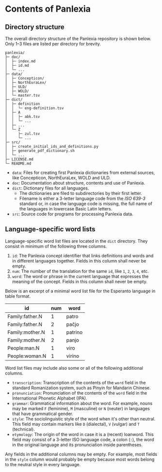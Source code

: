 # Contents of Panlexia

## Directory structure

The overall directory structure of the Panlexia repository is shown below.
Only 1–3 files are listed per directory for brevity.

    panlexia/
    ├─ doc/
    │  ├─ index.md
    │  ├─ id.md
    │  └─ ...
    ├─ data/
    │  ├─ Concepticon/
    │  ├─ NorthEuraLex/
    │  ├─ ULD/
    │  ├─ WOLD/
    │  └─ master.tsv
    ├─ dict/
    │  ├─ definition
    │  │  └─ eng-definition.tsv
    │  ├─ A
    │  │  ├─ abk.tsv
    │  │  └─ ...
    │  ├─ ...
    │  └─ Z
    │     ├─ zul.tsv
    │     └─ ...
    ├─ src/
    │  ├─ create_initial_ids_and_definitions.py
    │  ├─ generate_pdf_dictionary.sh
    │  └─ ...
    ├─ LICENSE.md
    └─ README.md
 
- `data`: Files for creating first Panlexia dictionaries from external sources, like Concepticon, NorthEuraLex, WOLD and ULD.
- `doc`: Documentation about structure, contents and use of Panlexia.
- `dict`: Dictionary files for all languages.
    - The dictionaries are filed to subdirectories by their first letter.
    - Filename is either a 3-letter language code from the *ISO 639-3* standard
      or, in case the language code is missing, the full name of the languages in lowercase Basic Latin letters.
- `src`: Source code for programs for processing Panlexia data.

## Language-specific word lists

Language-specific word list files are located in the `dict` directory.
They consist in minimum of the following three columns.

1. `id`: The Panlexia concept identifier that links definitions and words and in different languages together.
   Fields in this column shall never be empty.
2. `num`: The number of the translation for the same `id`, like `1`, `2`, `3`, `4`, etc.
3. `word`: The word or phrase in the current language that expresses the meaning of the concept.
   Fields in this column shall never be empty.

Below is an excerpt of a minimal word list file for the Esperanto language in table format.

| id                 | num | word               |
|--------------------|-----|--------------------|
| Family:father.N    | 1   | patro              |
| Family:father.N    | 2   | paĉjo              |
| Family:mother.N    | 1   | patrino            |
| Family:mother.N    | 2   | panjo              |
| People:man.N       | 1   | viro               |
| People:woman.N     | 1   | virino             |

Word list files may include also some or all of the following additional columns.

- `transcription`: Transcription of the contents of the `word` field in the standard Romanization system,
   such as Pinyin for Mandarin Chinese.
- `pronunciation`: Pronunciation of the contents of the `word` field in the International Phonetic Alphabet (IPA).
- `grammar`: Grammatical information about the word.
   For example, nouns may be marked `F` (feminine), `M` (masculine) or `N` (neuter) in languages that have grammatical gender.
- `style`: The sociolinguistic style of the word when it's other than neutral.
   This field may contain markers like `D` (dialectal), `V` (vulgar) and `T` (technical).
- `etymology`: The origin of the word in case it is a (recent) loanword.
   This field may consist of a 3-letter ISO language code, a colon (`:`), the word in the original language and its pronunciation inside parentheses.

Any fields in the additional columns may be empty.
For example, most fields in the `style` column would probably be empty
because most words belong to the neutral style in every language.
